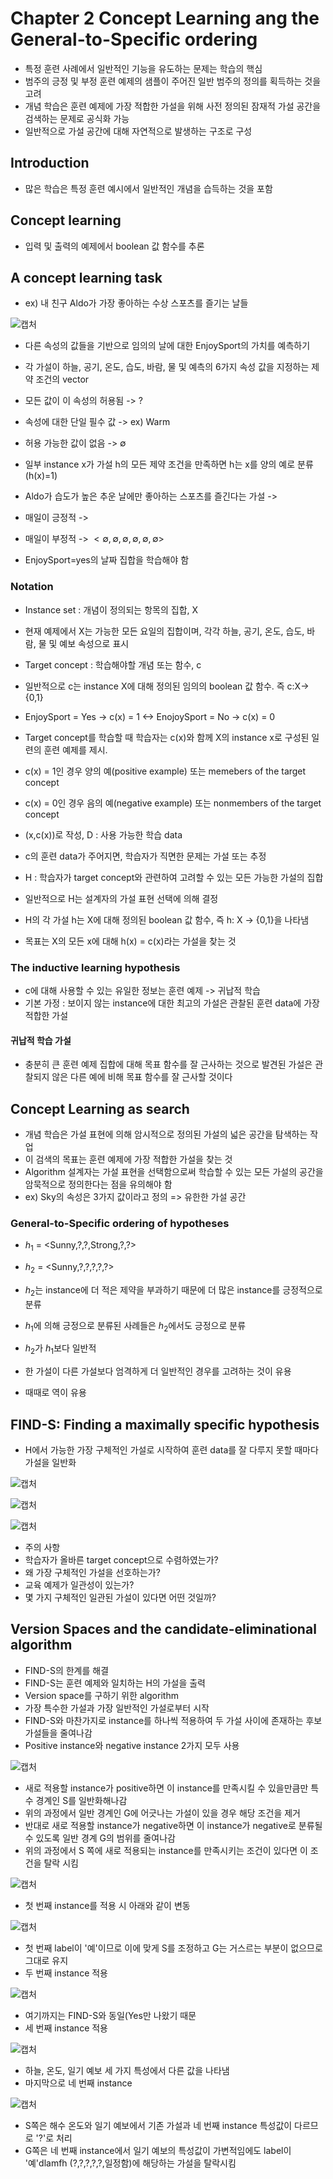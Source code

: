 # Chapter 2 Concept Learning ang the General-to-Specific ordering
- 특정 훈련 사례에서 일반적인 기능을 유도하는 문제는 학습의 핵심
- 범주의 긍정 및 부정 훈련 예제의 샘플이 주어진 일반 범주의 정의를 획득하는 것을 고려
- 개념 학습은 훈련 예제에 가장 적합한 가설을 위해 사전 정의된 잠재적 가설 공간을 검색하는 문제로 공식화 가능
- 일반적으로 가설 공간에 대해 자연적으로 발생하는 구조로 구성

## Introduction
- 많은 학습은 특정 훈련 예시에서 일반적인 개념을 습득하는 것을 포함

## Concept learning
- 입력 및 출력의 예제에서 boolean 값 함수를 추론

## A concept learning task
- ex) 내 친구 Aldo가 가장 좋아하는 수상 스포츠를 즐기는 날들

![캡처](https://user-images.githubusercontent.com/80622859/190855001-33634f05-5a13-4ed4-80d0-dec1705c0c63.PNG)

- 다른 속성의 값들을 기반으로 임의의 날에 대한 EnjoySport의 가치를 예측하기
- 각 가설이 하늘, 공기, 온도, 습도, 바람, 물 및 예측의 6가지 속성 값을 지정하는 제약 조건의 vector
- 모든 값이 이 속성의 허용됨 -> ?
- 속성에 대한 단일 필수 값 -> ex) Warm
- 허용 가능한 값이 없음 -> $\emptyset$

- 일부 instance x가 가설 h의 모든 제약 조건을 만족하면 h는 x를 양의 예로 분류(h(x)=1)
- Aldo가 습도가 높은 추운 날에만 좋아하는 스포츠를 즐긴다는 가설 -> <?,Cold,High,?,?,?>
- 매일이 긍정적 -> <?,?,?,?,?,?>
- 매일이 부정적 -> $<\emptyset, \emptyset,\emptyset,\emptyset,\emptyset,\emptyset>$

- EnjoySport=yes의 날짜 집합을 학습해야 함

### Notation
- Instance set : 개념이 정의되는 항목의 집합, X
- 현재 예제에서 X는 가능한 모든 요일의 집합이며, 각각 하늘, 공기, 온도, 습도, 바람, 물 및 예보 속성으로 표시
- Target concept : 학습해야할 개념 또는 함수, c
- 일반적으로 c는 instance X에 대해 정의된 임의의 boolean 값 함수. 즉 c:X->{0,1}
- EnjoySport = Yes -> c(x) = 1 <-> EnojoySport = No -> c(x) = 0

- Target concept를 학습할 때 학습자는 c(x)와 함께 X의 instance x로 구성된 일련의 훈련 예제를 제시.
- c(x) = 1인 경우 양의 예(positive example) 또는 memebers of the target concept
- c(x) = 0인 경우 음의 예(negative example) 또는 nonmembers of the target concept
- (x,c(x))로 작성, D : 사용 가능한 학습 data
- c의 훈련 data가 주어지면, 학습자가 직면한 문제는 가설 또는 추정
- H :  학습자가 target concept와 관련하여 고려할 수 있는 모든 가능한 가설의 집합
- 일반적으로 H는 설계자의 가설 표현 선택에 의해 결정
- H의 각 가설 h는 X에 대해 정의된 boolean 값 함수, 즉 h: X -> {0,1}을 나타냄
- 목표는 X의 모든 x에 대해 h(x) = c(x)라는 가설을 찾는 것

### The inductive learning hypothesis
- c에 대해 사용할 수 있는 유일한 정보는 훈련 예제 -> 귀납적 학습
- 기본 가정 : 보이지 않는 instance에 대한 최고의 가설은 관찰된 훈련 data에 가장 적합한 가설

#### 귀납적 학습 가설
- 충분히 큰 훈련 예제 집합에 대해 목표 함수를 잘 근사하는 것으로 발견된 가설은 관찰되지 않은 다른 예에 비해 목표 함수를 잘 근사할 것이다

## Concept Learning as search
- 개념 학습은 가설 표현에 의해 암시적으로 정의된 가설의 넓은 공간을 탐색하는 작업
- 이 검색의 목표는 훈련 예제에 가장 적합한 가설을 찾는 것
- Algorithm 설계자는 가설 표현을 선택함으로써 학습할 수 있는 모든 가설의 공간을 암묵적으로 정의한다는 점을 유의해야 함
- ex) Sky의 속성은 3가지 값이라고 정의 => 유한한 가설 공간

### General-to-Specific ordering of hypotheses
- $h_1$ = <Sunny,?,?,Strong,?,?>
- $h_2$ = <Sunny,?,?,?,?,?>
- $h_2$는 instance에 더 적은 제약을 부과하기 때문에 더 많은 instance를 긍정적으로 분류
- $h_1$에 의해 긍정으로 분류된 사례들은 $h_2$에서도 긍정으로 분류
- $h_2$가 $h_1$보다 일반적

- 한 가설이 다른 가설보다 엄격하게 더 일반적인 경우를 고려하는 것이 유용
- 때때로 역이 유용

## FIND-S: Finding a maximally specific hypothesis
- H에서 가능한 가장 구체적인 가설로 시작하여 훈련 data를 잘 다루지 못할 때마다 가설을 일반화

![캡처](https://user-images.githubusercontent.com/80622859/190855838-867706b8-8750-4242-8870-59e60a650e5d.PNG)

![캡처](https://user-images.githubusercontent.com/80622859/190855843-5c62246e-8020-43cd-a6ab-933632bbd3c4.PNG)

![캡처](https://user-images.githubusercontent.com/80622859/190855850-74dd7329-d43a-4248-876e-de51e1dd12af.PNG)

- 주의 사항
- 학습자가 올바른 target concept으로 수렴하였는가?
- 왜 가장 구체적인 가설을 선호하는가?
- 교육 예제가 일관성이 있는가?
- 몇 가지 구체적인 일관된 가설이 있다면 어떤 것일까?

## Version Spaces and the candidate-eliminational algorithm
- FIND-S의 한계를 해결
- FIND-S는 훈련 예제와 일치하는 H의 가설을 출력
- Version space를 구하기 위한 algorithm
- 가장 특수한 가설과 가장 일반적인 가설로부터 시작
- FIND-S와 마찬가지로 instance를 하나씩 적용하여 두 가설 사이에 존재하는 후보 가설들을 줄여나감
- Positive instance와 negative instance 2가지 모두 사용

![캡처](https://user-images.githubusercontent.com/80622859/190856061-686c85e4-bf15-438d-a349-27aa53901276.PNG)

- 새로 적용할 instance가 positive하면 이 instance를 만족시킬 수 있을만큼만 특수 경계인 S를 일반화해나감
- 위의 과정에서 일반 경계인 G에 어긋나는 가설이 있을 경우 해당 조건을 제거
- 반대로 새로 적용할 instance가 negative하면 이 instance가 negative로 분류될 수 있도록 일반 경계 G의 범위를 줄여나감
- 위의 과정에서 S 쪽에 새로 적용되는 instance를 만족시키는 조건이 있다면 이 조건을 탈락 시킴

![캡처](https://user-images.githubusercontent.com/80622859/190856146-13c87ead-40be-4183-815c-ae4e0323e525.PNG)

- 첫 번째 instance를 적용 시 아래와 같이 변동

![캡처](https://user-images.githubusercontent.com/80622859/190856170-d64d1da3-6d1a-4ae1-bf84-f1d503367c4b.PNG)

- 첫 번째 label이 '예'이므로 이에 맞게 S를 조정하고 G는 거스르는 부분이 없으므로 그대로 유지
- 두 번째 instance 적용

![캡처](https://user-images.githubusercontent.com/80622859/190856212-7f2a95ac-92cd-4526-9079-74f1fef3b4cf.PNG)

- 여기까지는 FIND-S와 동일(Yes만 나왔기 때문
- 세 번째 instance 적용

![캡처](https://user-images.githubusercontent.com/80622859/190856251-fb5fafef-994c-4727-adcc-3ce113e185d2.PNG)

- 하늘, 온도, 일기 예보 세 가지 특성에서 다른 값을 나타냄
- 마지막으로 네 번째 instance

![캡처](https://user-images.githubusercontent.com/80622859/190856282-574db9f0-a008-4ad7-ba2f-ac3f89dabdac.PNG)

- S쪽은 해수 온도와 일기 예보에서 기존 가설과 네 번째 instance 특성값이 다르므로 '?'로 처리
- G쪽은 네 번째 instance에서 일기 예보의 특성값이 가변적임에도 label이 '예'dlamfh (?,?,?,?,?,일정함)에 해당하는 가설을 탈락시킴
